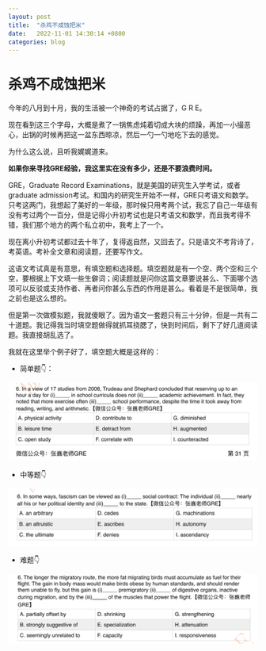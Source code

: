 ```yaml
---
layout: post
title:  "杀鸡不成蚀把米"
date:   2022-11-01 14:30:14 +0800
categories: blog
---
```




# 杀鸡不成蚀把米

今年的八月到十月，我的生活被一个神奇的考试占据了，G R E。

现在看到这三个字母，大概是煮了一锅焦虑炖着切成大块的烦躁，再加一小撮恶心，出锅的时候再把这一盆东西晾凉，然后一勺一勺地吃下去的感觉。

为什么这么说，且听我娓娓道来。

**如果你来寻找GRE经验，我这里实在没有多少，还是不要浪费时间。**

GRE，Graduate Record Examinations，就是美国的研究生入学考试，或者graduate admission考试。和国内的研究生开始不一样，GRE只考语文和数学。只考这两门，我想起了美好的一年级，那时候只用考两个试，我忘了自己一年级有没有考过两个一百分，但是记得小升初考试也是只考语文和数学，而且我考得不错，我们那个地方的两个私立初中，我考上了一个。

现在离小升初考试都过去十年了，复得返自然，又回去了。只是语文不考背诗了，考英语。考补全文章和阅读题，还要写作文。

这语文考试真是有意思，有填空题和选择题。填空题就是有一个空、两个空和三个空，要根据上下文填一些生僻词；阅读题就是问你这篇文章要说甚么、下面哪个选项可以反驳或支持作者、再者问你甚么东西的作用是甚么。看着是不是很简单，我之前也是这么想的。

但是第一次做模拟题，我就傻眼了。因为语文一套题只有三十分钟，但是一共有二十道题。我记得我当时填空题做得就抓耳挠腮了，快到时间后，剩下了好几道阅读题。我直接胡乱选了。

我就在这里举个例子好了，填空题大概是这样的：

- 简单题👇：

<img src="..\assets\image\22-11-05-01.png" alt="22-11-05-01" style="zoom:50%;" />

- 中等题👇

![22-11-05-02](..\assets\image\22-11-05-02.png)

- 难题👇

![22-11-05-03](..\assets\image\22-11-05-03.png)



